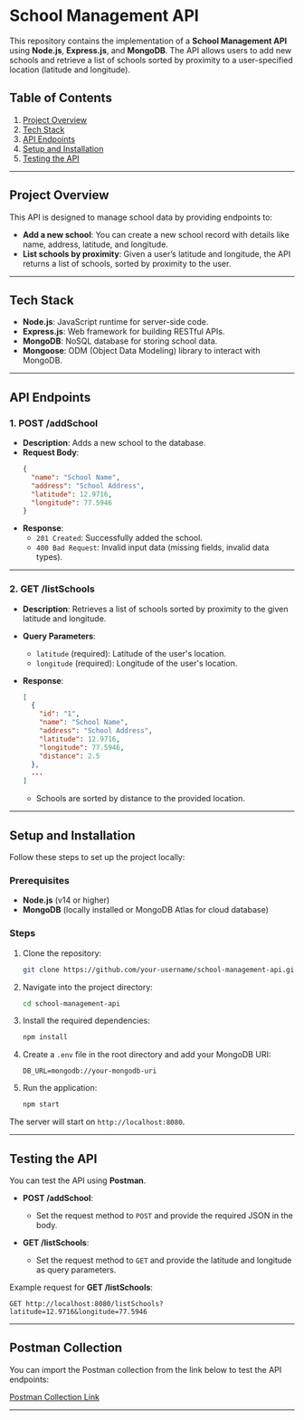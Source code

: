 # School Management API

This repository contains the implementation of a **School Management API** using **Node.js**, **Express.js**, and **MongoDB**. The API allows users to add new schools and retrieve a list of schools sorted by proximity to a user-specified location (latitude and longitude).

## Table of Contents

1. [Project Overview](#project-overview)
2. [Tech Stack](#tech-stack)
3. [API Endpoints](#api-endpoints)
4. [Setup and Installation](#setup-and-installation)
5. [Testing the API](#testing-the-api)

---

## Project Overview

This API is designed to manage school data by providing endpoints to:

- **Add a new school**: You can create a new school record with details like name, address, latitude, and longitude.
- **List schools by proximity**: Given a user’s latitude and longitude, the API returns a list of schools, sorted by proximity to the user.

---

## Tech Stack

- **Node.js**: JavaScript runtime for server-side code.
- **Express.js**: Web framework for building RESTful APIs.
- **MongoDB**: NoSQL database for storing school data.
- **Mongoose**: ODM (Object Data Modeling) library to interact with MongoDB.

---

## API Endpoints

### 1. **POST /addSchool**
- **Description**: Adds a new school to the database.
- **Request Body**:
  ```json
  {
    "name": "School Name",
    "address": "School Address",
    "latitude": 12.9716,
    "longitude": 77.5946
  }
  ```
- **Response**:
  - `201 Created`: Successfully added the school.
  - `400 Bad Request`: Invalid input data (missing fields, invalid data types).

---

### 2. **GET /listSchools**
- **Description**: Retrieves a list of schools sorted by proximity to the given latitude and longitude.
- **Query Parameters**:
  - `latitude` (required): Latitude of the user's location.
  - `longitude` (required): Longitude of the user's location.
  
- **Response**:
  ```json
  [
    {
      "id": "1",
      "name": "School Name",
      "address": "School Address",
      "latitude": 12.9716,
      "longitude": 77.5946,
      "distance": 2.5
    },
    ...
  ]
  ```
  - Schools are sorted by distance to the provided location.

---

## Setup and Installation

Follow these steps to set up the project locally:

### Prerequisites

- **Node.js** (v14 or higher)
- **MongoDB** (locally installed or MongoDB Atlas for cloud database)

### Steps

1. Clone the repository:
   ```bash
   git clone https://github.com/your-username/school-management-api.git
   ```

2. Navigate into the project directory:
   ```bash
   cd school-management-api
   ```

3. Install the required dependencies:
   ```bash
   npm install
   ```

4. Create a `.env` file in the root directory and add your MongoDB URI:
   ```env
   DB_URL=mongodb://your-mongodb-uri
   ```

5. Run the application:
   ```bash
   npm start
   ```

The server will start on `http://localhost:8080`.

---

## Testing the API

You can test the API using **Postman**.

- **POST /addSchool**:
  - Set the request method to `POST` and provide the required JSON in the body.
  
- **GET /listSchools**:
  - Set the request method to `GET` and provide the latitude and longitude as query parameters.

Example request for **GET /listSchools**:
```
GET http://localhost:8080/listSchools?latitude=12.9716&longitude=77.5946
```

---

## Postman Collection

You can import the Postman collection from the link below to test the API endpoints:

[Postman Collection Link](https://www.getpostman.com/collections/your-collection-id)

---
